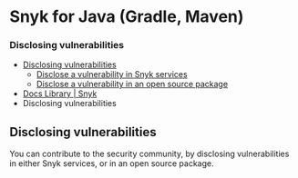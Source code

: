 # Snyk for Java \(Gradle, Maven\)

### Disclosing vulnerabilities <a id="category-name"></a>

* [ Disclosing vulnerabilities](https://github.com/snyk/user-docs/tree/53fce7f51125484bfae446936b09a98076f1d418/hc/en-us/sections/360001738898-Disclosing-vulnerabilities/README.md)
  * [Disclose a vulnerability in Snyk services](https://github.com/snyk/user-docs/tree/53fce7f51125484bfae446936b09a98076f1d418/hc/en-us/articles/360005918418-Disclose-a-vulnerability-in-Snyk-services/README.md)
  * [Disclose a vulnerability in an open source package](https://github.com/snyk/user-docs/tree/53fce7f51125484bfae446936b09a98076f1d418/hc/en-us/articles/360005933037-Disclose-a-vulnerability-in-an-open-source-package/README.md)
* [Docs Library \| Snyk](https://github.com/snyk/user-docs/tree/53fce7f51125484bfae446936b09a98076f1d418/hc/en-us/README.md)
* Disclosing vulnerabilities

## Disclosing vulnerabilities

You can contribute to the security community, by disclosing vulnerabilities in either Snyk services, or in an open source package.

